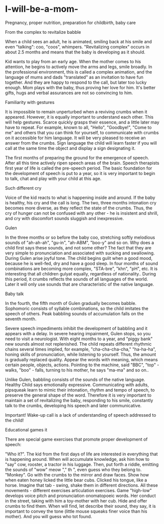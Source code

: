 # I-will-be-a-mom-

Pregnancy, proper nutrition, preparation for childbirth, baby care

From the complex to revitalize babble

When a child sees an adult, he is animated, smiling back at his smile and even "talking": coo, "coos", whimpers. "Revitalizing complex" occurs in about 2.5 months and means that the baby is developing as it should.

Kid wants to play from an early age. When the mother comes to his attention, he begins to actively move the arms and legs, smile broadly. In the professional environment, this is called a complex animation, and the language of mums and dads "translated" as an invitation to have fun together. And they are happy to respond to the call, but later too lucky enough. Mom plays with the baby, thus proving her love for him. It's better gifts, hugs and verbal assurances are not so convincing to him.

Familiarity with gestures

It is impossible to remain unperturbed when a reviving crumbs when it appeared. However, it is equally important to understand each other. This will help gestures. Scarce quickly grasps their essence, and a little later may have to repeat. For example, known to all, "Hello", "Goodbye!", "Come to me" and others that you can think for yourself, to communicate with crumbs on it accessible for him language. It will be very pleased to receive an answer from the crumbs. Sign language the child will learn faster if you will call at the same time the object and display a sign designating it.

The first months of preparing the ground for the emergence of speech. After all this time actively ripen speech areas of the brain. Speech therapists first year of life is called the pre-speech period. The basic foundation for the development of speech is put to a year, so it is very important to begin to talk, chat and play with your child at this age.

Such different cry

Voice of the kid reacts to what is happening inside and around. If the baby is healthy, his cry and the call is long. The two, three months intonation cry becomes more diverse, as they reflect the state of the crumbs. Thus, the cry of hunger can not be confused with any other - he is insistent and shrill, and cry with discomfort sounds sluggish and inexpressive.

Gulen

In the three months or so before the baby coo, stretching softly melodious sounds of "ah-ah-ah", "gu-in", "ah-ABM", "boo-y" and so on. Why does a child first says these sounds, and not some other? The fact that they are very simple to pronunciation and associated with sucking and swallowing. During Gulen arise joyful tone. The child begins gulit when a good mood, because he is well-fed, dry and have a good sleep.
In four months of sound combinations are becoming more complex, "STA-bre", "khn", "pH", etc. It is interesting that all children gulyat equally, regardless of nationality.. During this period, it crumbs reflects the sounds of all languages of the world. Later it will only use sounds that are characteristic of the native language.

Baby talk

In the fourth, the fifth month of Gulen gradually becomes babble. Sophomoric consists of syllable combinations, so the child imitates the speech of others. Peak babbling sounds of accumulation falls on the seventh month.

Severe speech impediments inhibit the development of babbling and it appears with a delay. In severe hearing impairment, Gulen stops, so you need to visit a neurologist.
With eight months to a year, and "piggy bank" new sounds almost not replenished. The child repeats different rhythmic chains several times implied, for example, "cha-cha-cha-cha," "ha-ha-ha", honing skills of pronunciation, while listening to yourself. Thus, the amount is gradually replaced quality. Appear the words with meaning, which means certain people, objects, actions. Pointing to the machine, said "BBC", "top" - walks, "boo" - falls, turning to his mother, he says "ma-ma" and so on..

Unlike Gulen, babbling consists of the sounds of the native language. Healthy Child says emotionally expressive. Communicating with adults, pipsqueak learn to mimic their intonation, rhythm and tempo of speech, to preserve the general shape of the word.
Therefore it is very important to maintain a set of revitalizing the baby, responding to his smile, constantly talk to the crumbs, developing his speech and later communicative.

Important! Wake-up call is a lack of understanding of speech addressed to the child!

Educational games it

There are special game exercises that promote proper development of speech:

"Who it?". The kid from the first days of life are interested in everything that is happening around. When will accumulate knowledge, ask him how to "say" cow, rooster, a tractor in his luggage. Then, put forth a riddle, emitting the sounds of "wow" meow "," th ", even guess who they belong to.
"Monkey". Go with the crumbs to the mirror and draw faces. Show how when eaten honey licked the little bear cubs. Clicked his tongue, like a horse. Imagine that tab - swing, shake them in different directions. All these movements - different exercises articulation exercises. 
Game "high-low" develops voice pitch and pronunciation onomatopoeic words. Her conduct in the street, taking with him a toy-mother with her cub. Hide and offer crumbs to find them. When will find, let describe their sound, they say, it is important to convey the tone (little mouse squeaks finer voice than his mother). And you will guess who tot found.


